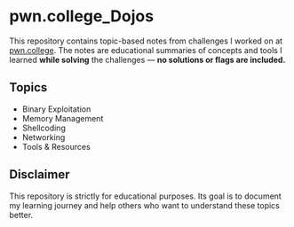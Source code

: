# pwn.college_Dojos

This repository contains topic-based notes from challenges I worked on at [pwn.college](https://pwn.college/). The notes are educational summaries of concepts and tools I learned **while solving** the challenges — **no solutions or flags are included.**

## Topics

- Binary Exploitation
- Memory Management
- Shellcoding
- Networking
- Tools & Resources

## Disclaimer

This repository is strictly for educational purposes. Its goal is to document my learning journey and help others who want to understand these topics better.
